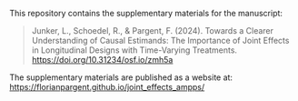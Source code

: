 This repository contains the supplementary materials for the manuscript:
>Junker, L., Schoedel, R., & Pargent, F. (2024). Towards a Clearer Understanding of Causal Estimands: The Importance of Joint Effects in Longitudinal Designs with Time-Varying Treatments. <https://doi.org/10.31234/osf.io/zmh5a>

The supplementary materials are published as a website at:  
https://florianpargent.github.io/joint_effects_ampps/
